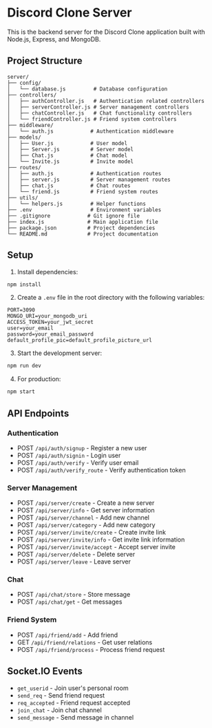 # Discord Clone Server

This is the backend server for the Discord Clone application built with Node.js, Express, and MongoDB.

## Project Structure

```
server/
├── config/
│   └── database.js         # Database configuration
├── controllers/
│   ├── authController.js   # Authentication related controllers
│   ├── serverController.js # Server management controllers
│   ├── chatController.js   # Chat functionality controllers
│   └── friendController.js # Friend system controllers
├── middleware/
│   └── auth.js            # Authentication middleware
├── models/
│   ├── User.js            # User model
│   ├── Server.js          # Server model
│   ├── Chat.js            # Chat model
│   └── Invite.js          # Invite model
├── routes/
│   ├── auth.js            # Authentication routes
│   ├── server.js          # Server management routes
│   ├── chat.js            # Chat routes
│   └── friend.js          # Friend system routes
├── utils/
│   └── helpers.js         # Helper functions
├── .env                   # Environment variables
├── .gitignore            # Git ignore file
├── index.js              # Main application file
├── package.json          # Project dependencies
└── README.md             # Project documentation
```

## Setup

1. Install dependencies:
```bash
npm install
```

2. Create a `.env` file in the root directory with the following variables:
```
PORT=3090
MONGO_URI=your_mongodb_uri
ACCESS_TOKEN=your_jwt_secret
user=your_email
password=your_email_password
default_profile_pic=default_profile_picture_url
```

3. Start the development server:
```bash
npm run dev
```

4. For production:
```bash
npm start
```

## API Endpoints

### Authentication
- POST `/api/auth/signup` - Register a new user
- POST `/api/auth/signin` - Login user
- POST `/api/auth/verify` - Verify user email
- POST `/api/auth/verify_route` - Verify authentication token

### Server Management
- POST `/api/server/create` - Create a new server
- POST `/api/server/info` - Get server information
- POST `/api/server/channel` - Add new channel
- POST `/api/server/category` - Add new category
- POST `/api/server/invite/create` - Create invite link
- POST `/api/server/invite/info` - Get invite link information
- POST `/api/server/invite/accept` - Accept server invite
- POST `/api/server/delete` - Delete server
- POST `/api/server/leave` - Leave server

### Chat
- POST `/api/chat/store` - Store message
- POST `/api/chat/get` - Get messages

### Friend System
- POST `/api/friend/add` - Add friend
- GET `/api/friend/relations` - Get user relations
- POST `/api/friend/process` - Process friend request

## Socket.IO Events

- `get_userid` - Join user's personal room
- `send_req` - Send friend request
- `req_accepted` - Friend request accepted
- `join_chat` - Join chat channel
- `send_message` - Send message in channel 